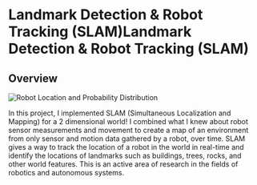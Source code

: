 # Landmark Detection & Robot Tracking (SLAM)Landmark Detection & Robot Tracking (SLAM)

## Overview
![Robot Location and Probability Distribution](https://video.udacity-data.com/topher/2018/May/5b073c5a_prob-dists/prob-dists.png)

In this project, I implemented SLAM (Simultaneous Localization and Mapping) for a 2 dimensional world! I combined what I knew about robot sensor measurements and movement to create a map of an environment from only sensor and motion data gathered by a robot, over time. SLAM gives a way to track the location of a robot in the world in real-time and identify the locations of landmarks such as buildings, trees, rocks, and other world features. This is an active area of research in the fields of robotics and autonomous systems.

